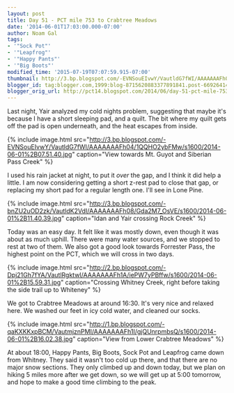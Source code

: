 ```yaml
---
layout: post
title: Day 51 - PCT mile 753 to Crabtree Meadows
date: '2014-06-01T17:03:00.000-07:00'
author: Noam Gal
tags:
- '"Sock Pot"'
- '"Leapfrog"'
- '"Happy Pants"'
- '"Big Boots"'
modified_time: '2015-07-19T07:07:59.915-07:00'
thumbnail: http://3.bp.blogspot.com/-EVNSouEIvwY/VautldG7fWI/AAAAAAAFh04/1QQHO2ybFMw/s72-c/2014-06-01%2B07.51.40.jpg
blogger_id: tag:blogger.com,1999:blog-8715620883377891841.post-6692641408050967002
blogger_orig_url: http://pct14.blogspot.com/2014/06/day-51-pct-mile-753-to-crabtree-meadows.html
---
```


Last night, Yair analyzed my cold nights problem, suggesting that maybe it's because I have a short sleeping pad, and a quilt. The bit where my quilt gets off the pad is open underneath, and the heat escapes from inside.

{% include image.html src="http://3.bp.blogspot.com/-EVNSouEIvwY/VautldG7fWI/AAAAAAAFh04/1QQHO2ybFMw/s1600/2014-06-01%2B07.51.40.jpg" caption="View towards Mt. Guyot and Siberian Pass Creek" %}

I used his rain jacket at night, to put it _over_ the gap, and I think it did help a little. I am now considering getting a short z-rest pad to close that gap, or replacing my short pad for a regular length one. I'll see in Lone Pine.

{% include image.html src="http://3.bp.blogspot.com/-bnZU2uOD2zk/VautldK2VdI/AAAAAAAFh08/Gda2M7_OsVE/s1600/2014-06-01%2B11.40.39.jpg" caption="Idan and Yair crossing Rock Creek" %}

Today was an easy day. It felt like it was mostly down, even though it was about as much uphill. There were many water sources, and we stopped to rest at two of them. We also got a good look towards Forrester Pass, the highest point on the PCT, which we will cross in two days.

{% include image.html src="http://2.bp.blogspot.com/-Dpj21Gh7fYA/VautlRgktwI/AAAAAAAFh1A/iePW7yPBffw/s1600/2014-06-01%2B15.59.31.jpg" caption="Crossing Whitney Creek, right before taking the side trail up to Whiteney" %}

We got to Crabtree Meadows at around 16:30. It's very nice and relaxed here. We washed our feet in icy cold water, and cleaned our socks.

{% include image.html src="http://1.bp.blogspot.com/-qaKXKKxpBCM/VautmjznPMI/AAAAAAAFh1I/gjQUnrpmbsQ/s1600/2014-06-01%2B16.02.38.jpg" caption="View from Lower Crabtree Meadows" %}

At about 18:00, Happy Pants, Big Boots, Sock Pot and Leapfrog came down from Whitney. They said it wasn't too cold up there, and that there are no major snow sections. They only climbed up and down today, but we plan on hiking 5 miles more after we get down, so we will get up at 5:00 tomorrow, and hope to make a good time climbing to the peak.
